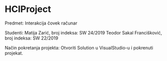 # HCIProject
Predmet: Interakcija čovek računar

Studenti:   Matija Zarić, broj indeksa: SW 24/2019
            Teodor Sakal Francišković, broj indeksa: SW 22/2019


Način pokretanja projekta:
    Otvoriti Solution u VisualStudio-u i pokrenuti projekat.
